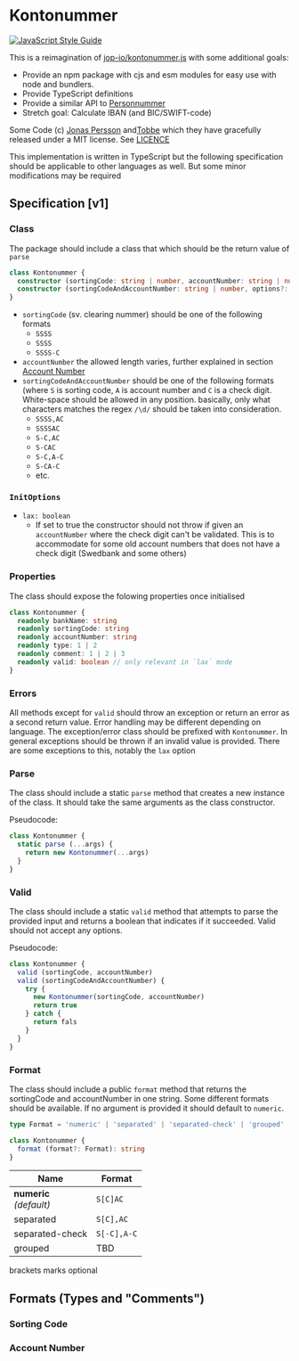 # Kontonummer

[![JavaScript Style Guide](https://img.shields.io/badge/code_style-standard-brightgreen.svg)](https://standardjs.com)

This is a reimagination of [jop-io/kontonummer.js](https://github.com/jop-io/kontonummer.js) with some additional goals:

- Provide an npm package with cjs and esm modules for easy use with node and bundlers.
- Provide TypeScript definitions
- Provide a similar API to [Personnummer](https://personnummer.dev)
- Stretch goal: Calculate IBAN (and BIC/SWIFT-code)

Some Code (c) [Jonas Persson](https://github.com/jop-io) and[Tobbe](https://github.com/Tobbe) which they have gracefully released under a MIT license. See [LICENCE](/svbeon/kontonummer/blob/master/LICENSE)

This implementation is written in TypeScript but the following specification should be applicable to other languages as well. But some minor modifications may be required

## Specification [v1]

### Class

The package should include a class that which should be the return value of  `parse`

```typescript
class Kontonummer {
  constructor (sortingCode: string | number, accountNumber: string | number, options?: InitOptions)
  constructor (sortingCodeAndAccountNumber: string | number, options?: InitOptions)
}
```

- `sortingCode` (sv. clearing nummer) should be one of the following formats
  - `SSSS`
  - `SSSS`
  - `SSSS-C`
- `accountNumber` the allowed length varies, further explained in section [Account Number](#account-number)
- `sortingCodeAndAccountNumber` should be one of the following formats (where `S` is sorting code, `A` is account number and `C` is a check digit. White-space should be allowed in any position. basically, only what characters matches the regex `/\d/` should be taken into consideration.
  - `SSSS,AC`
  - `SSSSAC`
  - `S-C,AC`
  - `S-CAC`
  - `S-C,A-C`
  - `S-CA-C`
  - etc.

### `InitOptions`

- `lax: boolean`
  - If set to true the constructor should not throw if given an `accountNumber` where the check digit can't be validated. This is to accommodate for some old account numbers that does not have a check digit (Swedbank and some others)

### Properties

The class should expose the folowing properties once initialised

```typescript
class Kontonummer {
  readonly bankName: string
  readonly sortingCode: string
  readonly accountNumber: string
  readonly type: 1 | 2
  readonly comment: 1 | 2 | 3
  readonly valid: boolean // only relevant in `lax` mode
}
```

### Errors

All methods except for `valid` should throw an exception or return an error as a second return value. Error handling may be different depending on language. The exception/error class should be prefixed with `Kontonummer`. In general exceptions should be thrown if an invalid value is provided. There are some exceptions to this, notably the `lax` option

### Parse

The class should include a static `parse` method that creates a new instance of the class. It should take the same arguments as the class constructor.

Pseudocode:

```typescript
class Kontonummer {
  static parse (...args) {
    return new Kontonummer(...args)
  }
}
```

### Valid

The class should include a static `valid` method that attempts to parse the provided input and returns a boolean that indicates if it succeeded. Valid should not accept any options.

Pseudocode:

```typescript
class Kontonummer {
  valid (sortingCode, accountNumber)
  valid (sortingCodeAndAccountNumber) {
    try {
      new Kontonummer(sortingCode, accountNumber)
      return true
    } catch {
      return fals
    }
  }
}
```

### Format

The class should include a public `format` method that returns the sortingCode and accountNumber in one string. Some different formats should be available. If no argument is provided it should default to `numeric`.

```typescript
type Format = 'numeric' | 'separated' | 'separated-check' | 'grouped'

class Kontonummer {
  format (format?: Format): string
}
```

| Name | Format |
| ---- | ---- |
| **numeric** <br/> _(default)_ | `S[C]AC` |
| separated | `S[C],AC` |
| separated-check | `S[-C],A-C` |
| grouped | TBD|
brackets marks optional

## Formats (Types and "Comments")

### Sorting Code

### Account Number
<!--stackedit_data:
eyJoaXN0b3J5IjpbMTcxNjUwNzg1MV19
-->